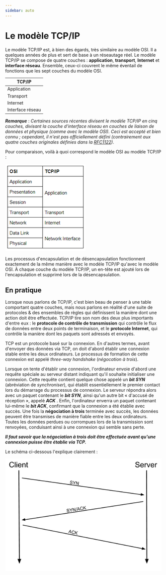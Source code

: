 ```yaml
---
sidebar: auto
---
```

# Le modèle TCP/IP
<Badge type="tip" text="Rédigé le 24/03/2024" />

Le modèle TCP/IP est, à bien des égards, très similaire au modèle OSI. Il a quelques années de plus et sert de base à un réseautage réel. Le modèle TCP/IP se compose de quatre couches : **application**, **transport**, **Internet** et **interface réseau**. Ensemble, ceux-ci couvrent le même éventail de fonctions que les sept couches du modèle OSI.

|TCP/IP|
|------|
|Application|
|Transport|
|Internet|
|Interface réseau|

***Remarque*** : *Certaines sources récentes divisent le modèle TCP/IP en cinq couches, divisant la couche d'interface réseau en couches de liaison de données et physique (comme avec le modèle OSI). Ceci est accepté et bien connu ; cependant, il n'est pas officiellement défini (contrairement aux quatre couches originales définies dans la [RFC1122](https://datatracker.ietf.org/doc/html/rfc1122)).*

Pour comparaison, voilà à quoi correspond le modèle OSI au modèle TCP/IP :

![Tableau de comparaison](./img/tcp-osi.png)

Les processus d'encapsulation et de désencapsulation fonctionnent exactement de la même manière avec le modèle TCP/IP qu'avec le modèle OSI. À chaque couche du modèle TCP/IP, un en-tête est ajouté lors de l'encapsulation et supprimé lors de la désencapsulation.

## En pratique

Lorsque nous parlons de TCP/IP, c'est bien beau de penser à une table comportant quatre couches, mais nous parlons en réalité d'une suite de protocoles & des ensembles de règles qui définissent la manière dont une action doit être effectuée. TCP/IP tire son nom des deux plus importants d'entre eux : le **protocole de contrôle de transmission** qui contrôle le flux de données entre deux points de terminaison, et le **protocole Internet**, qui contrôle la manière dont les paquets sont adressés et envoyés.

TCP est un protocole basé sur la connexion. En d'autres termes, avant d'envoyer des données via TCP, on doit d'abord établir une connexion stable entre les deux ordinateurs. Le processus de formation de cette connexion est appelé *three-way handshake* (*négocation à trois*).

Lorsque on tente d'établir une connexion, l'ordinateur envoie d'abord une requête spéciale au serveur distant indiquant qu'il souhaite initialiser une connexion. Cette requête contient quelque chose appelé un ***bit SYN*** (abréviation de *synchroniser*), qui établit essentiellement le premier contact lors du démarrage du processus de connexion. Le serveur répondra alors avec un paquet contenant le ***bit SYN***, ainsi qu'un autre bit « d'accusé de réception », appelé ***ACK*** . Enfin, l'ordinateur enverra un paquet contenant lui-même le ***bit ACK***, confirmant que la connexion a été établie avec succès. Une fois la **négociation à trois** terminée avec succès, les données peuvent être transmises de manière fiable entre les deux ordinateurs. Toutes les données perdues ou corrompues lors de la transmission sont renvoyées, conduisant ainsi à une connexion qui semble sans perte.

***Il faut savoir que la négociation à trois doit être effectuée avant qu'une connexion puisse être établie via TCP.***

Le schéma ci-dessous l'explique clairement :

![Schéma de SYN/ACK](./img/synack.png)